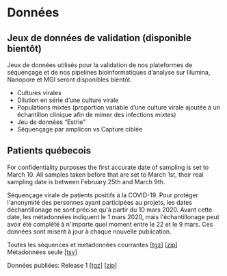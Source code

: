 
# Données

## Jeux de données de validation (disponible bientôt)

Jeux de données utilisés pour la validation de nos plateformes de séquençage et de nos pipelines bioinformatiques d’analyse sur Illumina, Nanopore et MGI seront disponibles bientôt.

<ul>
<li>Cultures virales</li>
<li>Dilution en série d’une culture virale</li>
<li>Populations mixtes (proportion variable d’une culture virale ajoutée à un échantillon clinique afin de mimer des infections mixtes) </li>
<li>Jeu de données “Estrie”</li>
<li>Séquençage par amplicon vs Capture ciblée
</ul>

## Patients québecois
For confidentiality purposes the first accurate date of sampling is set to March 10. All samples taken before that are set to March 1st, their real sampling date is between February 25th and March 9th.

Séquençage virale de patients positifs à la COVID-19. Pour protéger l'anonymité des personnes ayant participées au projets, les dates déchantillonage ne sont précise qu'à partir du 10 mars 2020. Avant cette date, les métadonnées indiquent le 1 mars 2020, mais l'échantillonage peut avoir été complété à n'importe quel moment entre le 22 et le 9 mars. Ces données sont misent à jour à chaque nouvelle publication.

Toutes les séquences et metadonnées courrantes  [<a name="tgz" href="https://covseq.ca/data/all_fasta_and_meta.tgz">tgz</a>]  [<a name="zip" href="https://covseq.ca/data/all_fasta_and_meta.zip">zip</a>]  
Metadonnées seule [<a name="meta" href="https://covseq.ca/data/lspq_metadata.tsv">tsv</a>]

Données publiées:
Release 1 [<a name="freeze1" href="https://covseq.ca/data/releases/quebec_data_release-1.tgz">tgz</a>] [<a name="freeze1" href="https://covseq.ca/data/releases/quebec_data_release-1.zip">zip</a>]
